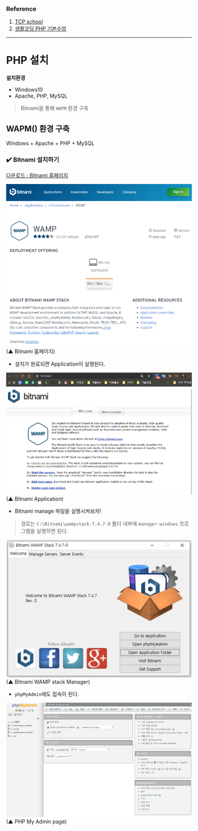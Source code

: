 ### Reference

1. [TCP school](http://tcpschool.com/php/intro)
2. [생활코딩 PHP 기본수업](https://opentutorials.org/course/62)

---

# PHP 설치

**설치환경**  

- Windows10
- Apache, PHP, MySQL

> Bitnami을 통해 `WAPM` 환경 구축

## WAPM() 환경 구축

Windows + Apache + PHP + MySQL

### ✔️ Bitnami 설치하기

[다운로드 : Bitnami 홈페이지](https://bitnami.com/stack/wamp)

![img](img/bitnami(1).PNG)  
(▲ Bitnami 홈페이지)

- 설치가 완료되면 Application이 실행된다.

![img](img/bitnami(2).PNG)  
(▲ Bitnami Application)

- Bitnami manage 파일을 실행시켜보자!

> 경로는 `C:\Bitnami\wampstack-7.4.7-0` 폴더 내부에 `manager-windows` 프로그램을 실행하면 된다.  

![img](img/bitnami(3).PNG)  
(▲ Bitnami WAMP stack Manager)

- `phpMyAdmin`에도 접속이 된다.

![img](img/bitnami(4).PNG)  
(▲ PHP My Admin page)
